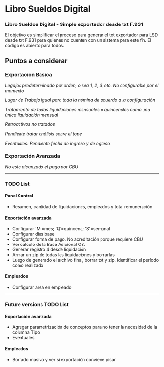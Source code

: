 # Libro Sueldos Digital

### Libro Sueldos Digital - Simple exportador desde txt F.931

El objetivo es simplificar el proceso para generar el txt exportador para LSD desde txt F.931 para quienes no cuenten con un sistema para este fin.
El código es abierto para todos.


## Puntos a considerar

### Exportación Básica

_Legajos predeterminado por orden, o sea 1, 2, 3, etc. No configurable por el momento_

_Lugar de Trabajo igual para toda la nómina de acuerdo a la configuración_

_Tratamiento de todas liquidaciones mensuales o quincenales como una única liquidación mensual_

_Retroactivos no tratados_

_Pendiente tratar análisis sobre el tope_

_Eventuales: Pendiente fecha de ingreso y de egreso_

### Exportación Avanzada

_No está alcanzado el pago por CBU_

---

### TODO List
#### Panel Control

* Resumen, cantidad de liquidaciones, empleados y total remuneración

#### Exportación avanzada

* Configurar 'M'=mes; 'Q'=quincena; 'S'=semanal
* Configurar días base
* Configurar forma de pago. No acreditación porque requiere CBU
* Ver cálculo de la Base Adicional OS.
* Generar registro 4 desde liquidación
* Armar un zip de todas las liquidaciones y borrarlas
* Luego de generado el archivo final, borrar txt y zip. Identificar el período como realizado

#### Empleados

* Configurar area en empleado

---

### Future versions TODO List

#### Exportación avanzada
* Agregar parametrización de conceptos para no tener la necesidad de la columna Tipo
* Eventuales

#### Empleados
* Borrado masivo y ver si exportación conviene pisar